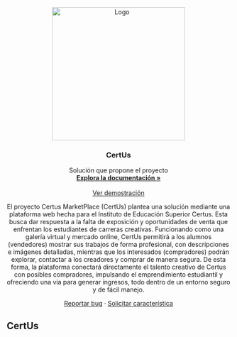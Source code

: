 <!-- INICIO DE LA DOCUMENTACIÓN DEL PROYECTO -->
<div align="center">
  <a href="https://github.com/CertusMarketplace">
    <img src="https://i.imgur.com/ANyBQou.png" alt="Logo" width="300" height="300">
  </a>

  <h3 align="center">CertUs</h3>

  <p align="center">
    Solución que propone el proyecto
    <br />
    <a href=""><strong>Explora la documentación »</strong></a>
    <br />
    <br />
    <a href="">Ver demostración</a>
    <p>
      El proyecto Certus MarketPlace (CertUs) plantea una solución 
      mediante una plataforma web hecha para el 
      Instituto de Educación Superior Certus. Esta busca dar respuesta a la falta de exposición 
      y oportunidades de venta que enfrentan los estudiantes de carreras creativas. 
      Funcionando como una galería virtual y mercado online, CertUs permitirá a los 
      alumnos (vendedores) mostrar sus trabajos de forma profesional, con descripciones 
      e imágenes detalladas, mientras que los interesados (compradores) podrán explorar, 
      contactar a los creadores y comprar de manera segura. De esta forma, la plataforma 
      conectará directamente el talento creativo de Certus con posibles compradores, 
      impulsando el emprendimiento estudiantil y ofreciendo una vía para generar ingresos,
      todo dentro de un entorno seguro y de fácil manejo.
    </p>
    <a href="">Reportar bug</a>
    ·
    <a href="">Solicitar característica</a>
  </p>
</div>

## CertUs

